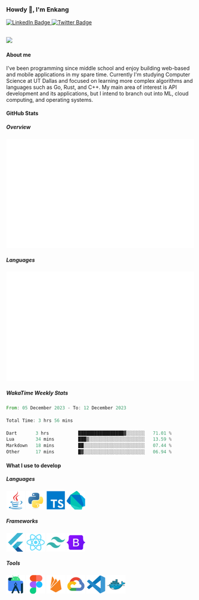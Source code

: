 ### Howdy 👋, I'm Enkang

<div id="badges">
  <a href="https://www.linkedin.com/in/enkyuan/">
    <img src="https://img.shields.io/badge/LinkedIn-blue?style=for-the-badge&logo=linkedin&logoColor=white" alt="LinkedIn Badge"/>
  </a>
  <a href="https://twitter.com/enkyuan">
    <img src="https://img.shields.io/badge/Twitter-blue?style=for-the-badge&logo=twitter&logoColor=white" alt="Twitter Badge"/>
  </a>
</div>

<br/>

![](https://komarev.com/ghpvc/?username=enkyuan&color=blueviolet)

#### About me

I've been programming since middle school and enjoy building web-based and mobile applications in my spare time. Currently I'm studying Computer Science at UT Dallas and focused on learning more complex algorithms and languages such as Go, Rust, and C++. My main area of interest is API development and its applications, but I intend to branch out into ML, cloud computing, and operating systems.

#### GitHub Stats 

##### Overview

![overview](https://github.com/enkyuan/enkyuan/blob/main/github_stats/generated/overview.svg#gh-dark-mode-only)

##### Languages

![languages](https://github.com/enkyuan/enkyuan/blob/main/github_stats/generated/languages.svg#gh-dark-mode-only)

##### WakaTime Weekly Stats

<!--START_SECTION:waka-->

```rust
From: 05 December 2023 - To: 12 December 2023

Total Time: 3 hrs 56 mins

Dart       3 hrs           █████████████████▓░░░░░░░   71.01 %
Lua        34 mins         ███▒░░░░░░░░░░░░░░░░░░░░░   13.59 %
Markdown   18 mins         ██░░░░░░░░░░░░░░░░░░░░░░░   07.44 %
Other      17 mins         █▓░░░░░░░░░░░░░░░░░░░░░░░   06.94 %
```

<!--END_SECTION:waka-->

#### What I use to develop

##### Languages

<p align="left">
  <img src="https://github.com/enkyuan/enkyuan/blob/main/devicons/java-original.svg" width="50">  
  <img src="https://github.com/enkyuan/enkyuan/blob/main/devicons/python-original.svg" width="50">  
  <img src="https://github.com/enkyuan/enkyuan/blob/main/devicons/typescript-original.svg" width="50">  
  <img src="https://github.com/enkyuan/enkyuan/blob/main/devicons/dart-original.svg" width="50">
</p>

##### Frameworks

<p align="left">
  <img src="https://github.com/enkyuan/enkyuan/blob/main/devicons/flutter-original.svg" width="50">  
  <img src="https://github.com/enkyuan/enkyuan/blob/main/devicons/react-original.svg" width="50">
  <img src="https://github.com/enkyuan/enkyuan/blob/main/devicons/tailwindcss-plain.svg" width="50">
  <img src="https://github.com/enkyuan/enkyuan/blob/main/devicons/bootstrap-original.svg" width="50">
</p>

##### Tools

<p align="left">
  <img src="https://github.com/enkyuan/enkyuan/blob/main/devicons/androidstudio-original.svg" width="50">  
  <img src="https://github.com/enkyuan/enkyuan/blob/main/devicons/figma-original.svg" width="50">  
  <img src="https://github.com/enkyuan/enkyuan/blob/main/devicons/firebase-plain.svg" width="50">  
  <img src="https://github.com/enkyuan/enkyuan/blob/main/devicons/googlecloud-original.svg" width="50">
  <img src="https://github.com/enkyuan/enkyuan/blob/main/devicons/vscode-original.svg" width="50">
  <img src="https://github.com/enkyuan/enkyuan/blob/main/devicons/docker-original.svg" width="50">
</p>
